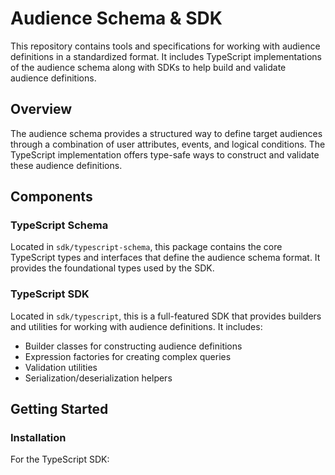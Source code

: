 # Audience Schema & SDK

This repository contains tools and specifications for working with audience definitions in a standardized format. It includes TypeScript implementations of the audience schema along with SDKs to help build and validate audience definitions.

## Overview

The audience schema provides a structured way to define target audiences through a combination of user attributes, events, and logical conditions. The TypeScript implementation offers type-safe ways to construct and validate these audience definitions.

## Components

### TypeScript Schema
Located in `sdk/typescript-schema`, this package contains the core TypeScript types and interfaces that define the audience schema format. It provides the foundational types used by the SDK.

### TypeScript SDK 
Located in `sdk/typescript`, this is a full-featured SDK that provides builders and utilities for working with audience definitions. It includes:

- Builder classes for constructing audience definitions
- Expression factories for creating complex queries
- Validation utilities
- Serialization/deserialization helpers

## Getting Started

### Installation

For the TypeScript SDK:



